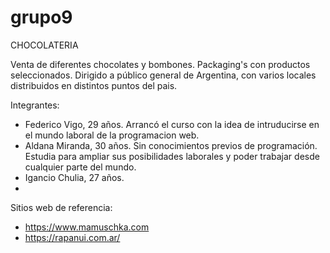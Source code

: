 # grupo9

CHOCOLATERIA

Venta de diferentes chocolates y bombones. Packaging's con productos seleccionados.
Dirigido a público general de Argentina, con varios locales distribuidos en distintos puntos del pais.

Integrantes:
-  Federico Vigo,  29  años. Arrancó el curso con la idea de intruducirse en el mundo laboral de la programacion web.
- Aldana Miranda, 30 años. Sin conocimientos previos de programación. Estudia para ampliar sus posibilidades laborales y poder trabajar desde cualquier parte del mundo.
-  Igancio Chulia, 27 años. 
-

Sitios web de referencia:
- https://www.mamuschka.com
- https://rapanui.com.ar/


